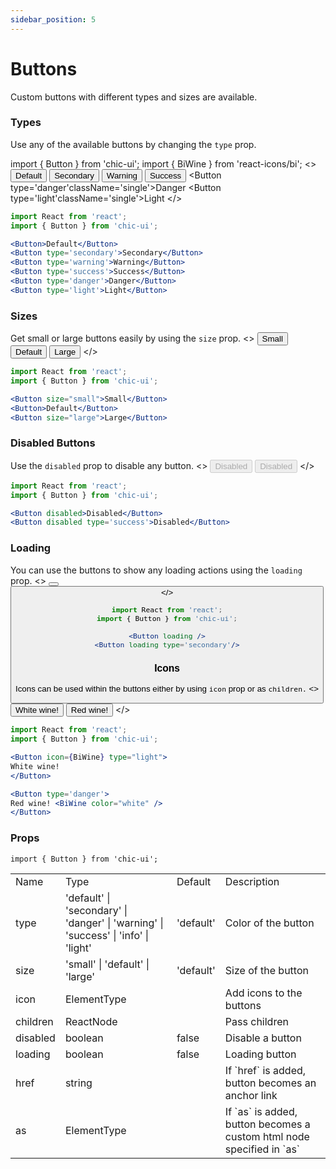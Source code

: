 ```yaml
---
sidebar_position: 5
---
```


# Buttons

Custom buttons with different types and sizes are available.

### Types

Use any of the available buttons by changing the `type` prop.

import { Button } from 'chic-ui';
import { BiWine } from 'react-icons/bi';
<>
<Button className='single'>Default</Button>
<Button type='secondary' className='single'>Secondary</Button>
<Button type='warning' className='single'>Warning</Button>
<Button type='success' className='single'>Success</Button>
<Button type='danger'className='single'>Danger</Button>
<Button type='light'className='single'>Light</Button>
</>

```jsx
import React from 'react';
import { Button } from 'chic-ui';

<Button>Default</Button>
<Button type='secondary'>Secondary</Button>
<Button type='warning'>Warning</Button>
<Button type='success'>Success</Button>
<Button type='danger'>Danger</Button>
<Button type='light'>Light</Button>
```

### Sizes

Get small or large buttons easily by using the `size` prop.
<>
<Button size='small' className='single'>Small</Button>
<Button className='single'>Default</Button>
<Button className='single' size='large'>Large</Button>
</>

```jsx
import React from 'react';
import { Button } from 'chic-ui';

<Button size="small">Small</Button>
<Button>Default</Button>
<Button size="large">Large</Button>
```

### Disabled Buttons

Use the `disabled` prop to disable any button.
<>
<Button className='single' disabled>Disabled</Button>
<Button className='single' disabled type='success'>Disabled</Button>
</>

```jsx
import React from 'react';
import { Button } from 'chic-ui';

<Button disabled>Disabled</Button>
<Button disabled type='success'>Disabled</Button>
```

### Loading

You can use the buttons to show any loading actions using the `loading` prop.
<>
<Button className='single' loading />
<Button className='single' loading type='secondary'/>
</>

```jsx
import React from 'react';
import { Button } from 'chic-ui';

<Button loading />
<Button loading type='secondary'/>
```

### Icons

Icons can be used within the buttons either by using `icon`
prop or as `children.`
<>
<Button className='single' icon={BiWine} type="light">
White wine!
</Button>
<Button className='single' type='danger'>
Red wine! <BiWine color="white" />
</Button>
</>

```jsx
import React from 'react';
import { Button } from 'chic-ui';

<Button icon={BiWine} type="light">
White wine!
</Button>

<Button type='danger'>
Red wine! <BiWine color="white" />
</Button>
```

### Props

```
import { Button } from 'chic-ui';
```

<table>
  <tr>
     <td>Name</td>
     <td>Type</td>
     <td>Default</td>
     <td>Description</td>
  </tr>
  <tr>
    <td>type</td>
    <td>'default' | 'secondary' | 'danger' | 'warning' | 'success' | 'info' | 'light'</td>
    <td>'default'</td>
    <td>Color of the button</td>
  </tr>
  <tr>
    <td>size</td>
    <td>'small' | 'default' | 'large'</td>
    <td>'default'</td>
    <td>Size of the button</td>
  </tr>
  <tr>
    <td>icon</td>
    <td>ElementType</td>
    <td></td>
    <td>Add icons to the buttons</td>
  </tr>
  <tr>
    <td>children</td>
    <td>ReactNode</td>
    <td></td>
    <td>Pass children</td>
  </tr>
  <tr>
    <td>disabled</td>
    <td>boolean</td>
    <td>false</td>
    <td>Disable a button</td>
  </tr>
  <tr>
    <td>loading</td>
    <td>boolean</td>
    <td>false</td>
    <td>Loading button</td>
  </tr>
  <tr>
    <td>href</td>
    <td>string</td>
    <td></td>
    <td>If `href` is added, button becomes an anchor link</td>
  </tr>
  <tr>
    <td>as</td>
    <td>ElementType</td>
    <td></td>
    <td>If `as` is added, button becomes a custom html node specified in `as`</td>
  </tr>

  </table>

